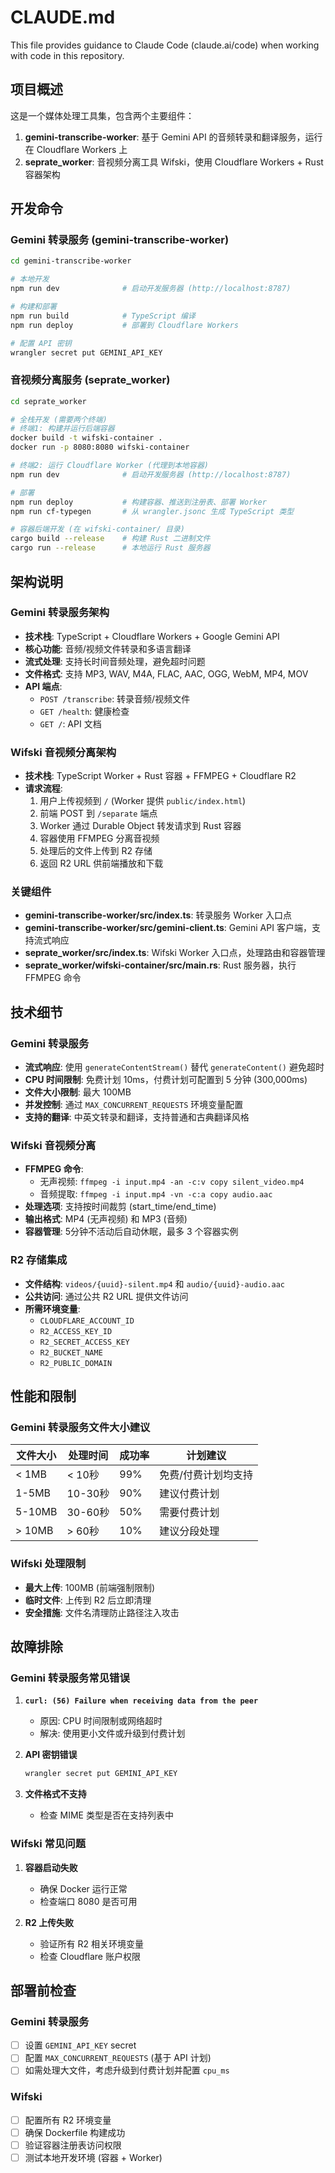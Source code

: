 # CLAUDE.md

This file provides guidance to Claude Code (claude.ai/code) when working with code in this repository.

## 项目概述

这是一个媒体处理工具集，包含两个主要组件：

1. **gemini-transcribe-worker**: 基于 Gemini API 的音频转录和翻译服务，运行在 Cloudflare Workers 上
2. **seprate_worker**: 音视频分离工具 Wifski，使用 Cloudflare Workers + Rust 容器架构

## 开发命令

### Gemini 转录服务 (gemini-transcribe-worker)
```bash
cd gemini-transcribe-worker

# 本地开发
npm run dev              # 启动开发服务器 (http://localhost:8787)

# 构建和部署
npm run build            # TypeScript 编译
npm run deploy           # 部署到 Cloudflare Workers

# 配置 API 密钥
wrangler secret put GEMINI_API_KEY
```

### 音视频分离服务 (seprate_worker)
```bash
cd seprate_worker

# 全栈开发 (需要两个终端)
# 终端1: 构建并运行后端容器
docker build -t wifski-container .
docker run -p 8080:8080 wifski-container

# 终端2: 运行 Cloudflare Worker (代理到本地容器)
npm run dev              # 启动开发服务器 (http://localhost:8787)

# 部署
npm run deploy           # 构建容器、推送到注册表、部署 Worker
npm run cf-typegen       # 从 wrangler.jsonc 生成 TypeScript 类型

# 容器后端开发 (在 wifski-container/ 目录)
cargo build --release    # 构建 Rust 二进制文件
cargo run --release      # 本地运行 Rust 服务器
```

## 架构说明

### Gemini 转录服务架构
- **技术栈**: TypeScript + Cloudflare Workers + Google Gemini API
- **核心功能**: 音频/视频文件转录和多语言翻译
- **流式处理**: 支持长时间音频处理，避免超时问题
- **文件格式**: 支持 MP3, WAV, M4A, FLAC, AAC, OGG, WebM, MP4, MOV
- **API 端点**:
  - `POST /transcribe`: 转录音频/视频文件
  - `GET /health`: 健康检查
  - `GET /`: API 文档

### Wifski 音视频分离架构
- **技术栈**: TypeScript Worker + Rust 容器 + FFMPEG + Cloudflare R2
- **请求流程**:
  1. 用户上传视频到 `/` (Worker 提供 `public/index.html`)
  2. 前端 POST 到 `/separate` 端点
  3. Worker 通过 Durable Object 转发请求到 Rust 容器
  4. 容器使用 FFMPEG 分离音视频
  5. 处理后的文件上传到 R2 存储
  6. 返回 R2 URL 供前端播放和下载

### 关键组件
- **gemini-transcribe-worker/src/index.ts**: 转录服务 Worker 入口点
- **gemini-transcribe-worker/src/gemini-client.ts**: Gemini API 客户端，支持流式响应
- **seprate_worker/src/index.ts**: Wifski Worker 入口点，处理路由和容器管理
- **seprate_worker/wifski-container/src/main.rs**: Rust 服务器，执行 FFMPEG 命令

## 技术细节

### Gemini 转录服务
- **流式响应**: 使用 `generateContentStream()` 替代 `generateContent()` 避免超时
- **CPU 时间限制**: 免费计划 10ms，付费计划可配置到 5 分钟 (300,000ms)
- **文件大小限制**: 最大 100MB
- **并发控制**: 通过 `MAX_CONCURRENT_REQUESTS` 环境变量配置
- **支持的翻译**: 中英文转录和翻译，支持普通和古典翻译风格

### Wifski 音视频分离
- **FFMPEG 命令**:
  - 无声视频: `ffmpeg -i input.mp4 -an -c:v copy silent_video.mp4`
  - 音频提取: `ffmpeg -i input.mp4 -vn -c:a copy audio.aac`
- **处理选项**: 支持按时间裁剪 (start_time/end_time)
- **输出格式**: MP4 (无声视频) 和 MP3 (音频)
- **容器管理**: 5分钟不活动后自动休眠，最多 3 个容器实例

### R2 存储集成
- **文件结构**: `videos/{uuid}-silent.mp4` 和 `audio/{uuid}-audio.aac`
- **公共访问**: 通过公共 R2 URL 提供文件访问
- **所需环境变量**:
  - `CLOUDFLARE_ACCOUNT_ID`
  - `R2_ACCESS_KEY_ID`
  - `R2_SECRET_ACCESS_KEY`
  - `R2_BUCKET_NAME`
  - `R2_PUBLIC_DOMAIN`

## 性能和限制

### Gemini 转录服务文件大小建议
| 文件大小 | 处理时间 | 成功率 | 计划建议 |
|---------|---------|--------|---------|
| < 1MB | < 10秒 | 99% | 免费/付费计划均支持 |
| 1-5MB | 10-30秒 | 90% | 建议付费计划 |
| 5-10MB | 30-60秒 | 50% | 需要付费计划 |
| > 10MB | > 60秒 | 10% | 建议分段处理 |

### Wifski 处理限制
- **最大上传**: 100MB (前端强制限制)
- **临时文件**: 上传到 R2 后立即清理
- **安全措施**: 文件名清理防止路径注入攻击

## 故障排除

### Gemini 转录服务常见错误
1. **`curl: (56) Failure when receiving data from the peer`**
   - 原因: CPU 时间限制或网络超时
   - 解决: 使用更小文件或升级到付费计划

2. **API 密钥错误**
   ```bash
   wrangler secret put GEMINI_API_KEY
   ```

3. **文件格式不支持**
   - 检查 MIME 类型是否在支持列表中

### Wifski 常见问题
1. **容器启动失败**
   - 确保 Docker 运行正常
   - 检查端口 8080 是否可用

2. **R2 上传失败**
   - 验证所有 R2 相关环境变量
   - 检查 Cloudflare 账户权限

## 部署前检查

### Gemini 转录服务
- [ ] 设置 `GEMINI_API_KEY` secret
- [ ] 配置 `MAX_CONCURRENT_REQUESTS` (基于 API 计划)
- [ ] 如需处理大文件，考虑升级到付费计划并配置 `cpu_ms`

### Wifski
- [ ] 配置所有 R2 环境变量
- [ ] 确保 Dockerfile 构建成功
- [ ] 验证容器注册表访问权限
- [ ] 测试本地开发环境 (容器 + Worker)